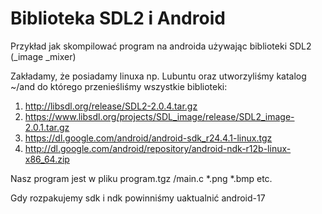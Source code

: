 # Biblioteka SDL2 i Android
Przykład jak skompilować program na androida używając biblioteki SDL2 (_image _mixer)

Zakładamy, że posiadamy linuxa np. Lubuntu oraz utworzyliśmy katalog ~/and do którego przenieśliśmy wszystkie biblioteki:
1. http://libsdl.org/release/SDL2-2.0.4.tar.gz
2. https://www.libsdl.org/projects/SDL_image/release/SDL2_image-2.0.1.tar.gz
3. https://dl.google.com/android/android-sdk_r24.4.1-linux.tgz
4. http://dl.google.com/android/repository/android-ndk-r12b-linux-x86_64.zip

Nasz program jest w pliku program.tgz
/main.c
*.png *.bmp etc.

Gdy rozpakujemy sdk i ndk powinniśmy uaktualnić android-17


